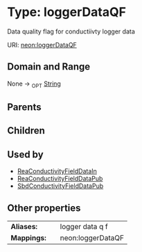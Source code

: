 
# Type: loggerDataQF


Data quality flag for conductiivty logger data

URI: [neon:loggerDataQF](https://data.neonscience.org/loggerDataQF)


## Domain and Range

None ->  <sub>OPT</sub> [String](types/String.md)

## Parents


## Children


## Used by

 * [ReaConductivityFieldDataIn](ReaConductivityFieldDataIn.md)
 * [ReaConductivityFieldDataPub](ReaConductivityFieldDataPub.md)
 * [SbdConductivityFieldDataPub](SbdConductivityFieldDataPub.md)

## Other properties

|  |  |  |
| --- | --- | --- |
| **Aliases:** | | logger data q f |
| **Mappings:** | | neon:loggerDataQF |

